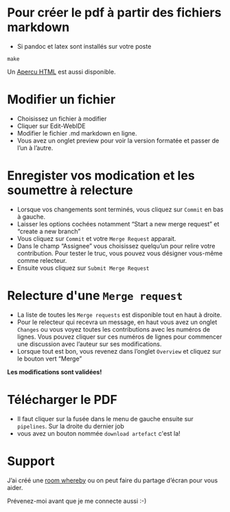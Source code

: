# Pour créer le pdf à partir des fichiers markdown

- Si pandoc et latex sont installés sur votre poste

```
make
```

Un [Apercu HTML](https://mi-gt-donnees.pages.math.unistra.fr/synthese) est aussi disponible.


# Modifier un fichier

- Choisissez un fichier à modifier
- Cliquer sur Edit-WebIDE
- Modifier le fichier .md markdown en ligne.
- Vous avez un onglet preview pour voir la version formatée et passer de l’un à l’autre.

# Enregister vos modication et les soumettre à relecture

- Lorsque vos changements sont terminés, vous cliquez sur `Commit` en bas à gauche.
- Laisser les options cochées notamment “Start a new merge request” et “create a new branch”
- Vous cliquez sur `Commit` et votre `Merge Request` apparait.
- Dans le champ “Assignee” vous choisissez quelqu’un pour relire votre contribution. Pour tester le truc, vous
pouvez vous désigner vous-même comme relecteur.
- Ensuite vous cliquez sur `Submit Merge Request`

# Relecture d'une `Merge request`

- La liste de toutes les `Merge requests` est disponible tout en haut à droite. 
- Pour le relecteur qui recevra un message, en haut vous avez un onglet `Changes` ou vous voyez 
toutes les contributions avec les numéros de lignes. Vous pouvez cliquer sur ces numéros de lignes pour commencer
une discussion avec l’auteur sur ses modifications.
- Lorsque tout est bon, vous revenez dans l’onglet `Overview` et cliquez sur le bouton vert “Merge”

**Les modifications sont validées!**

# Télécharger le PDF

- Il faut cliquer sur la fusée dans le menu de gauche ensuite sur `pipelines`. Sur la droite du dernier job
- vous avez un bouton nommée `download artefact` c'est la!

# Support

J’ai créé une [room whereby](https://whereby.com/gt-donnees) ou on peut faire du partage d’écran pour vous aider.

Prévenez-moi avant que je me connecte aussi :-)



